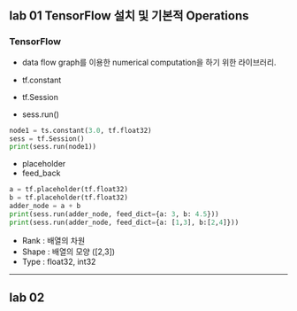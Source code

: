 ## lab 01 TensorFlow 설치 및 기본적 Operations

### TensorFlow
- data flow graph를 이용한 numerical computation을 하기 위한 라이브러리.

- tf.constant
- tf.Session
- sess.run()
```py
node1 = ts.constant(3.0, tf.float32)
sess = tf.Session()
print(sess.run(node1))
```
- placeholder
- feed_back
```py
a = tf.placeholder(tf.float32)
b = tf.placeholder(tf.float32)
adder_node = a + b
print(sess.run(adder_node, feed_dict={a: 3, b: 4.5}))
print(sess.run(adder_node, feed_dict={a: [1,3], b:[2,4]}))
```
- Rank : 배열의 차원
- Shape : 배열의 모양 ([2,3])
- Type : float32, int32

---
## lab 02 